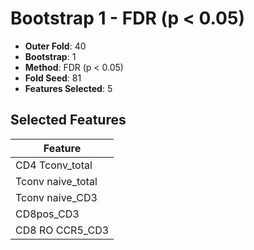 # Bootstrap 1 - FDR (p < 0.05)

- **Outer Fold**: 40
- **Bootstrap**: 1
- **Method**: FDR (p < 0.05)
- **Fold Seed**: 81
- **Features Selected**: 5

## Selected Features

| Feature |
|---------|
| CD4 Tconv_total |
| Tconv naive_total |
| Tconv naive_CD3 |
| CD8pos_CD3 |
| CD8 RO CCR5_CD3 |
